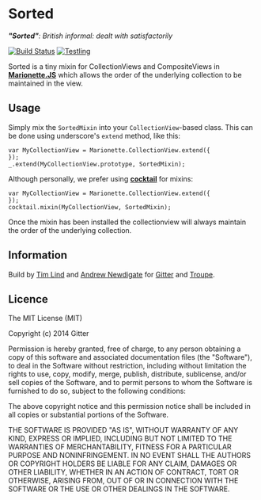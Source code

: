 # Sorted

*__"Sorted"__: British informal: dealt with satisfactorily*

[![Build Status](https://travis-ci.org/gitterHQ/sorted.png?branch=master)](https://travis-ci.org/gitterHQ/sorted)
[![Testling](https://ci.testling.com/gitterHQ/sorted.png)](https://ci.testling.com/gitterHQ/sorted)


Sorted is a tiny mixin for CollectionViews and CompositeViews in __[Marionette.JS](http://marionettejs.com/)__ which allows the order of the underlying collection to be maintained in the view.

## Usage

Simply mix the `SortedMixin` into your `CollectionView`-based class. This can be done using underscore's `extend` method, like this:

```
var MyCollectionView = Marionette.CollectionView.extend({
});
_.extend(MyCollectionView.prototype, SortedMixin);
```

Although personally, we prefer using [__cocktail__](https://github.com/onsi/cocktail) for mixins:

```
var MyCollectionView = Marionette.CollectionView.extend({
});
cocktail.mixin(MyCollectionView, SortedMixin);
```

Once the mixin has been installed the collectionview will always maintain the order of the underlying collection.

## Information

Build by [Tim Lind](https://twitter.com/timlind) and [Andrew Newdigate](https://twitter.com/suprememoocow) for [Gitter](https://gitter.im) and [Troupe](https://trou.pe).

## Licence

The MIT License (MIT)

Copyright (c) 2014 Gitter

Permission is hereby granted, free of charge, to any person obtaining a copy
of this software and associated documentation files (the "Software"), to deal
in the Software without restriction, including without limitation the rights
to use, copy, modify, merge, publish, distribute, sublicense, and/or sell
copies of the Software, and to permit persons to whom the Software is
furnished to do so, subject to the following conditions:

The above copyright notice and this permission notice shall be included in all
copies or substantial portions of the Software.

THE SOFTWARE IS PROVIDED "AS IS", WITHOUT WARRANTY OF ANY KIND, EXPRESS OR
IMPLIED, INCLUDING BUT NOT LIMITED TO THE WARRANTIES OF MERCHANTABILITY,
FITNESS FOR A PARTICULAR PURPOSE AND NONINFRINGEMENT. IN NO EVENT SHALL THE
AUTHORS OR COPYRIGHT HOLDERS BE LIABLE FOR ANY CLAIM, DAMAGES OR OTHER
LIABILITY, WHETHER IN AN ACTION OF CONTRACT, TORT OR OTHERWISE, ARISING FROM,
OUT OF OR IN CONNECTION WITH THE SOFTWARE OR THE USE OR OTHER DEALINGS IN THE
SOFTWARE.
